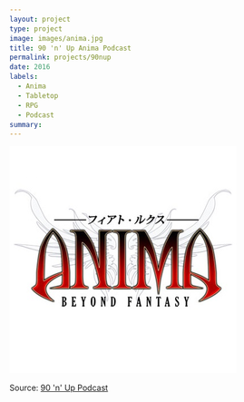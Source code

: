 ```yaml
---
layout: project
type: project
image: images/anima.jpg
title: 90 'n' Up Anima Podcast
permalink: projects/90nup
date: 2016
labels:
  - Anima
  - Tabletop
  - RPG
  - Podcast
summary: 
---
```


<img class="ui medium right floated rounded image" src="../images/anima.jpg">





Source: <a href="https://90nup.com/">90 'n' Up Podcast</a>
